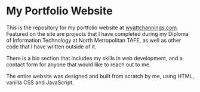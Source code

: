 # My Portfolio Website

This is the repository for my portfolio website at [wyattchannings.com](https://wyattchannings.com/). Featured on the site are projects that I have completed during my Diploma of Information Technology at North Metropolitan TAFE, as well as other code that I have written outside of it.

There is a bio section that includes my skills in web development, and a contact form for anyone that would like to reach out to me.

The entire website was designed and built from scratch by me, using HTML, vanilla CSS and JavaScript.
